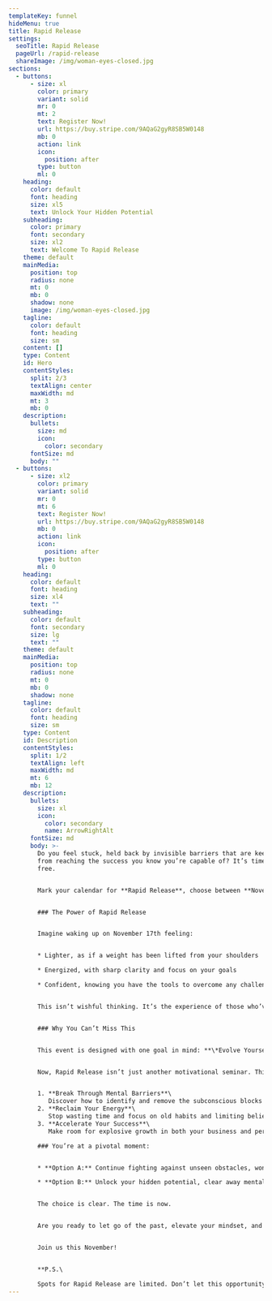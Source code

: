 ```yaml
---
templateKey: funnel
hideMenu: true
title: Rapid Release
settings:
  seoTitle: Rapid Release
  pageUrl: /rapid-release
  shareImage: /img/woman-eyes-closed.jpg
sections:
  - buttons:
      - size: xl
        color: primary
        variant: solid
        mr: 0
        mt: 2
        text: Register Now!
        url: https://buy.stripe.com/9AQaG2gyR8SB5W0148
        mb: 0
        action: link
        icon:
          position: after
        type: button
        ml: 0
    heading:
      color: default
      font: heading
      size: xl5
      text: Unlock Your Hidden Potential
    subheading:
      color: primary
      font: secondary
      size: xl2
      text: Welcome To Rapid Release
    theme: default
    mainMedia:
      position: top
      radius: none
      mt: 0
      mb: 0
      shadow: none
      image: /img/woman-eyes-closed.jpg
    tagline:
      color: default
      font: heading
      size: sm
    content: []
    type: Content
    id: Hero
    contentStyles:
      split: 2/3
      textAlign: center
      maxWidth: md
      mt: 3
      mb: 0
    description:
      bullets:
        size: md
        icon:
          color: secondary
      fontSize: md
      body: ""
  - buttons:
      - size: xl2
        color: primary
        variant: solid
        mr: 0
        mt: 6
        text: Register Now!
        url: https://buy.stripe.com/9AQaG2gyR8SB5W0148
        mb: 0
        action: link
        icon:
          position: after
        type: button
        ml: 0
    heading:
      color: default
      font: heading
      size: xl4
      text: ""
    subheading:
      color: default
      font: secondary
      size: lg
      text: ""
    theme: default
    mainMedia:
      position: top
      radius: none
      mt: 0
      mb: 0
      shadow: none
    tagline:
      color: default
      font: heading
      size: sm
    type: Content
    id: Description
    contentStyles:
      split: 1/2
      textAlign: left
      maxWidth: md
      mt: 6
      mb: 12
    description:
      bullets:
        size: xl
        icon:
          color: secondary
          name: ArrowRightAlt
      fontSize: md
      body: >-
        Do you feel stuck, held back by invisible barriers that are keeping you
        from reaching the success you know you’re capable of? It’s time to break
        free.


        Mark your calendar for **Rapid Release**, choose between **November 15th or 16th**, your opportunity for a life-changing breakthrough (limited seats available).


        ### The Power of Rapid Release


        Imagine waking up on November 17th feeling:


        * Lighter, as if a weight has been lifted from your shoulders

        * Energized, with sharp clarity and focus on your goals

        * Confident, knowing you have the tools to overcome any challenge


        This isn’t wishful thinking. It’s the experience of those who’ve unlocked their potential with the revolutionary Resolution Formula™.


        ### Why You Can’t Miss This


        This event is designed with one goal in mind: **\*Evolve Yourself**.* You’ll gain a powerful and practical transformation for your mind and your life.


        Now, Rapid Release isn’t just another motivational seminar. This *3 hour event* is your chance to learn practical tools that you can apply immediately and for years to come:


        1. **Break Through Mental Barriers**\
           Discover how to identify and remove the subconscious blocks that have been holding you back. Our formulas are the fastest and most precise methods we’ve ever seen – simple yet transformative. You won’t just break barriers during the event; you’ll continue to shatter them long after.
        2. **Reclaim Your Energy**\
           Stop wasting time and focus on old habits and limiting beliefs. These patterns have kept you stuck long enough, and Release Day is your chance to finally let them go. This is a commitment you’ll look back on and thank yourself for, time and time again.
        3. **Accelerate Your Success**\
           Make room for explosive growth in both your business and personal life. The changes you experience will create a compounding effect – imagine what that could do for your future.

        ### You’re at a pivotal moment:


        * **Option A:** Continue fighting against unseen obstacles, wondering why success always feels just out of reach.

        * **Option B:** Unlock your hidden potential, clear away mental barriers, and propel yourself toward your goals with unstoppable momentum.


        The choice is clear. The time is now.


        Are you ready to let go of the past, elevate your mindset, and accelerate your future?


        Join us this November!


        **P.S.\

        Spots for Rapid Release are limited. Don’t let this opportunity slip away. Secure your spot now and prepare for a life-changing breakthrough.**
---
```

